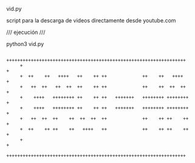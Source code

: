  vid.py

script para la descarga de videos directamente desde youtube.com

/// ejecución ///

python3 vid.py


         ++++++++++++++++++++++++++++++++++++++++++++++++++++++++++++++++++                                                       
         +                                                                + 
         +  ++    ++   ++++   ++    ++ ++             ++    ++   ++++     + 
         +   ++  ++   ++  ++  ++    ++ ++             ++    ++  ++  ++    + 
         +    ++++   ++++++++ ++    ++ ++   +++++++   ++++++++ ++++++++   + 
         +    ++++   ++++++++ ++    ++ ++   +++++++   ++++++++ ++++++++   + 
         +   ++  ++  ++    ++  ++  ++  ++             ++    ++ ++    ++   + 
         +  ++    ++ ++    ++   ++++   ++             ++    ++ ++    ++   + 
         +                                                                + 
         ++++++++++++++++++++++++++++++++++++++++++++++++++++++++++++++++++ 
